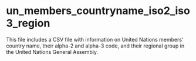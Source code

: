 # un_members_countryname_iso2_iso3_region
This file includes a CSV file with information on United Nations members' country name, their alpha-2 and alpha-3 code, and their regional group in the United Nations General Assembly.
